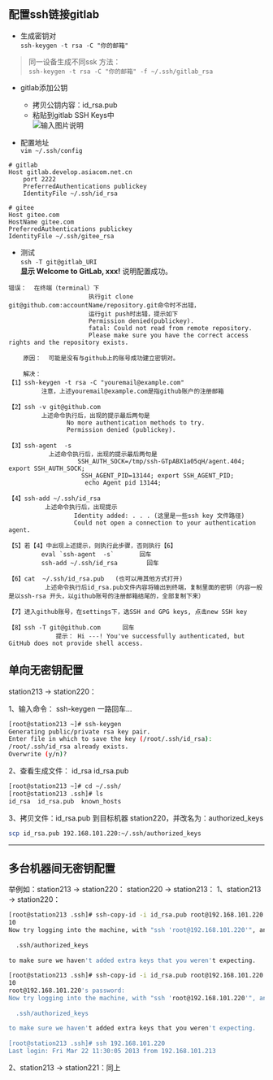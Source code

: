 ## 配置ssh链接gitlab

* 生成密钥对  
    `ssh-keygen -t rsa -C "你的邮箱"`    

 > 同一设备生成不同ssk 方法：  
    `ssh-keygen -t rsa -C "你的邮箱" -f ~/.ssh/gitlab_rsa`  

* gitlab添加公钥  
    * 拷贝公钥内容：id_rsa.pub  
    * 粘贴到gitlab SSH Keys中  
    ![输入图片说明](https://images.gitee.com/uploads/images/2018/0713/085818_4d7bac23_132614.png "20180713-001.png")  

* 配置地址  
    `vim ~/.ssh/config`  
```
# gitlab
Host gitlab.develop.asiacom.net.cn
    port 2222 
    PreferredAuthentications publickey  
    IdentityFile ~/.ssh/id_rsa

# gitee
Host gitee.com
HostName gitee.com
PreferredAuthentications publickey
IdentityFile ~/.ssh/gitee_rsa
```
* 测试  
    `ssh -T git@gitlab_URI`  
    **显示 Welcome to GitLab, xxx!** 说明配置成功。

```
错误：  在终端（terminal）下
                      执行git clone git@github.com:accountName/repository.git命令时不出错，
                      运行git push时出错，提示如下
                      Permission denied(publickey).
                      fatal: Could not read from remote repository.
                      Please make sure you have the correct access rights and the repository exists.
 
    原因：  可能是没有与github上的账号成功建立密钥对。 

    解决： 
【1】ssh-keygen -t rsa -C "youremail@example.com"
         注意，上述youremail@example.com是指github账户的注册邮箱

【2】ssh -v git@github.com
         上述命令执行后，出现的提示最后两句是
                No more authentication methods to try.
                Permission denied (publickey).

【3】ssh-agent  -s
           上述命令执行后，出现的提示最后两句是
                   SSH_AUTH_SOCK=/tmp/ssh-GTpABX1a05qH/agent.404; export SSH_AUTH_SOCK;
                    SSH_AGENT_PID=13144; export SSH_AGENT_PID;
                     echo Agent pid 13144;

【4】ssh-add ~/.ssh/id_rsa  
          上述命令执行后，出现提示
                  Identity added: . . . (这里是一些ssh key 文件路径)
                  Could not open a connection to your authentication agent.

【5】若【4】中出现上述提示，则执行此步骤，否则执行【6】
         eval `ssh-agent  -s`       回车
         ssh-add ~/.ssh/id_rsa        回车

【6】cat  ~/.ssh/id_rsa.pub   (也可以用其他方式打开)  
          上述命令执行后id_rsa.pub文件内容将输出到终端，复制里面的密钥（内容一般是以ssh-rsa 开头，以github账号的注册邮箱结尾的，全部复制下来）

【7】进入github账号，在settings下，选SSH and GPG keys, 点击new SSH key

【8】ssh -T git@github.com      回车
             提示： Hi ---! You've successfully authenticated, but GitHub does not provide shell access.

```

## 单向无密钥配置

station213 -> station220：

1、输入命令： ssh-keygen 一路回车...
```sh
[root@station213 ~]# ssh-keygen   
Generating public/private rsa key pair.  
Enter file in which to save the key (/root/.ssh/id_rsa):   
/root/.ssh/id_rsa already exists.  
Overwrite (y/n)? 
```

2、查看生成文件： id_rsa  id_rsa.pub
```sh
[root@station213 ~]# cd ~/.ssh/  
[root@station213 .ssh]# ls  
id_rsa  id_rsa.pub  known_hosts 
```

3、拷贝文件：id_rsa.pub 到目标机器 station220，并改名为：authorized_keys
```sh
scp id_rsa.pub 192.168.101.220:~/.ssh/authorized_keys
```
---
## 多台机器间无密钥配置
举例如：station213 -> station220：
                station220 -> station213：
1、station213 -> station220：
```sh
[root@station213 .ssh]# ssh-copy-id -i id_rsa.pub root@192.168.101.220  
10  
Now try logging into the machine, with "ssh 'root@192.168.101.220'", and check in:  
    
  .ssh/authorized_keys  
    
to make sure we haven't added extra keys that you weren't expecting.  
    
[root@station213 .ssh]# ssh-copy-id -i id_rsa.pub root@192.168.101.220  
10  
root@192.168.101.220's password:   
Now try logging into the machine, with "ssh 'root@192.168.101.220'", and check in:  
    
  .ssh/authorized_keys  
    
to make sure we haven't added extra keys that you weren't expecting.  
    
[root@station213 .ssh]# ssh 192.168.101.220  
Last login: Fri Mar 22 11:30:05 2013 from 192.168.101.213  
```
2、station213 -> station221：同上
